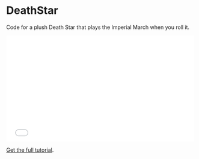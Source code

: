 DeathStar
=========

Code for a plush Death Star that plays the Imperial March when you roll it. 

<iframe src="//player.vimeo.com/video/107305371?title=0&amp;byline=0&amp;portrait=0&amp;color=ffffff" width="500" height="281" frameborder="0" webkitallowfullscreen mozallowfullscreen allowfullscreen></iframe>

<a href="http://punchthrough.com/bean/examples/bean-death-star-plush-toy/">Get the full tutorial</a>.
